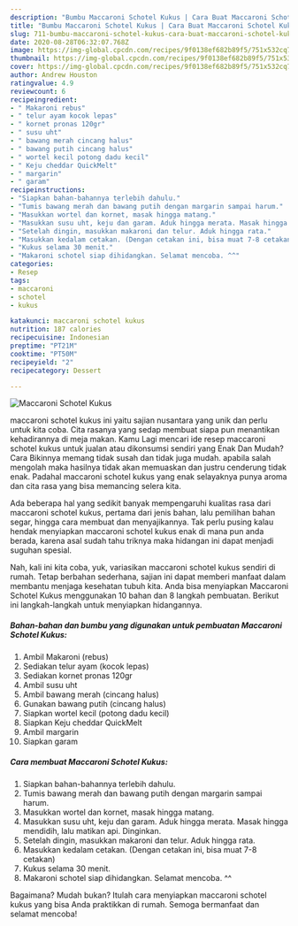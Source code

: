 ```yaml
---
description: "Bumbu Maccaroni Schotel Kukus | Cara Buat Maccaroni Schotel Kukus Yang Enak Dan Mudah"
title: "Bumbu Maccaroni Schotel Kukus | Cara Buat Maccaroni Schotel Kukus Yang Enak Dan Mudah"
slug: 711-bumbu-maccaroni-schotel-kukus-cara-buat-maccaroni-schotel-kukus-yang-enak-dan-mudah
date: 2020-08-28T06:32:07.768Z
image: https://img-global.cpcdn.com/recipes/9f0138ef682b89f5/751x532cq70/maccaroni-schotel-kukus-foto-resep-utama.jpg
thumbnail: https://img-global.cpcdn.com/recipes/9f0138ef682b89f5/751x532cq70/maccaroni-schotel-kukus-foto-resep-utama.jpg
cover: https://img-global.cpcdn.com/recipes/9f0138ef682b89f5/751x532cq70/maccaroni-schotel-kukus-foto-resep-utama.jpg
author: Andrew Houston
ratingvalue: 4.9
reviewcount: 6
recipeingredient:
- " Makaroni rebus"
- " telur ayam kocok lepas"
- " kornet pronas 120gr"
- " susu uht"
- " bawang merah cincang halus"
- " bawang putih cincang halus"
- " wortel kecil potong dadu kecil"
- " Keju cheddar QuickMelt"
- " margarin"
- " garam"
recipeinstructions:
- "Siapkan bahan-bahannya terlebih dahulu."
- "Tumis bawang merah dan bawang putih dengan margarin sampai harum."
- "Masukkan wortel dan kornet, masak hingga matang."
- "Masukkan susu uht, keju dan garam. Aduk hingga merata. Masak hingga mendidih, lalu matikan api. Dinginkan."
- "Setelah dingin, masukkan makaroni dan telur. Aduk hingga rata."
- "Masukkan kedalam cetakan. (Dengan cetakan ini, bisa muat 7-8 cetakan)"
- "Kukus selama 30 menit."
- "Makaroni schotel siap dihidangkan. Selamat mencoba. ^^"
categories:
- Resep
tags:
- maccaroni
- schotel
- kukus

katakunci: maccaroni schotel kukus 
nutrition: 187 calories
recipecuisine: Indonesian
preptime: "PT21M"
cooktime: "PT50M"
recipeyield: "2"
recipecategory: Dessert

---
```



![Maccaroni Schotel Kukus](https://img-global.cpcdn.com/recipes/9f0138ef682b89f5/751x532cq70/maccaroni-schotel-kukus-foto-resep-utama.jpg)


maccaroni schotel kukus ini yaitu sajian nusantara yang unik dan perlu untuk kita coba. Cita rasanya yang sedap membuat siapa pun menantikan kehadirannya di meja makan.
Kamu Lagi mencari ide resep maccaroni schotel kukus untuk jualan atau dikonsumsi sendiri yang Enak Dan Mudah? Cara Bikinnya memang tidak susah dan tidak juga mudah. apabila salah mengolah maka hasilnya tidak akan memuaskan dan justru cenderung tidak enak. Padahal maccaroni schotel kukus yang enak selayaknya punya aroma dan cita rasa yang bisa memancing selera kita.

Ada beberapa hal yang sedikit banyak mempengaruhi kualitas rasa dari maccaroni schotel kukus, pertama dari jenis bahan, lalu pemilihan bahan segar, hingga cara membuat dan menyajikannya. Tak perlu pusing kalau hendak menyiapkan maccaroni schotel kukus enak di mana pun anda berada, karena asal sudah tahu triknya maka hidangan ini dapat menjadi suguhan spesial.




Nah, kali ini kita coba, yuk, variasikan maccaroni schotel kukus sendiri di rumah. Tetap berbahan sederhana, sajian ini dapat memberi manfaat dalam membantu menjaga kesehatan tubuh kita. Anda bisa menyiapkan Maccaroni Schotel Kukus menggunakan 10 bahan dan 8 langkah pembuatan. Berikut ini langkah-langkah untuk menyiapkan hidangannya.

<!--inarticleads1-->

##### Bahan-bahan dan bumbu yang digunakan untuk pembuatan Maccaroni Schotel Kukus:

1. Ambil  Makaroni (rebus)
1. Sediakan  telur ayam (kocok lepas)
1. Sediakan  kornet pronas 120gr
1. Ambil  susu uht
1. Ambil  bawang merah (cincang halus)
1. Gunakan  bawang putih (cincang halus)
1. Siapkan  wortel kecil (potong dadu kecil)
1. Siapkan  Keju cheddar QuickMelt
1. Ambil  margarin
1. Siapkan  garam




<!--inarticleads2-->

##### Cara membuat Maccaroni Schotel Kukus:

1. Siapkan bahan-bahannya terlebih dahulu.
1. Tumis bawang merah dan bawang putih dengan margarin sampai harum.
1. Masukkan wortel dan kornet, masak hingga matang.
1. Masukkan susu uht, keju dan garam. Aduk hingga merata. Masak hingga mendidih, lalu matikan api. Dinginkan.
1. Setelah dingin, masukkan makaroni dan telur. Aduk hingga rata.
1. Masukkan kedalam cetakan. (Dengan cetakan ini, bisa muat 7-8 cetakan)
1. Kukus selama 30 menit.
1. Makaroni schotel siap dihidangkan. Selamat mencoba. ^^




Bagaimana? Mudah bukan? Itulah cara menyiapkan maccaroni schotel kukus yang bisa Anda praktikkan di rumah. Semoga bermanfaat dan selamat mencoba!
